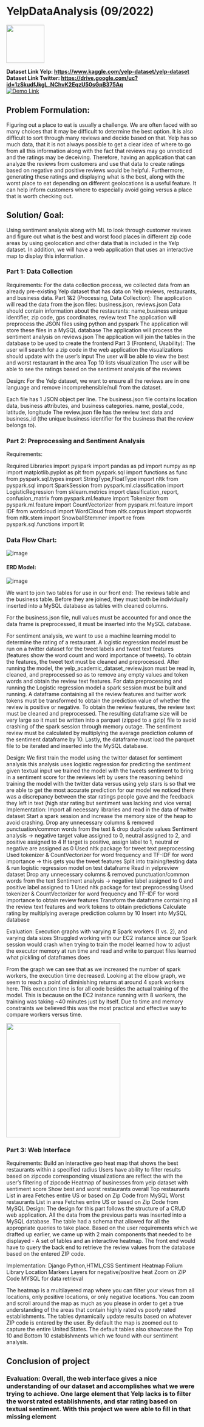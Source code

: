 # YelpDataAnalysis (09/2022)
<img src="https://user-images.githubusercontent.com/59380765/205797142-b168bbdd-693f-4967-886d-3d89008f583a.png" height="100">

**Dataset Link Yelp: https://www.kaggle.com/yelp-dataset/yelp-dataset** \
**Dataset Link Twitter: https://drive.google.com/uc?id=1zSkudfJkgL_NChvK2EqzU50sGpB375Aq** \
[![Demo Link](https://user-images.githubusercontent.com/59380765/205802177-665f2d4f-f4b7-40df-a560-23e1745fe1cf.png)](https://www.youtube.com/watch?v=JlHGKPuRJCA)


## Problem Formulation: 
Figuring out a place to eat is usually a challenge. We are often faced with so many choices that it may be difficult to determine the best option. It is also difficult to sort through many reviews and decide based on that. Yelp has so much data, that it is not always possible to get a clear idea of where to go from all this information along with the fact that reviews may go unnoticed and the ratings may be deceiving. Therefore, having an application that can analyze the reviews from customers and use that data to create ratings based on negative and positive reviews would be helpful. Furthermore, generating these ratings and displaying what is the best, along with the worst place to eat depending on different geolocations is a useful feature. It can help inform customers where to especially avoid going versus a place that is worth checking out. 

## Solution/ Goal: 
Using sentiment analysis along with ML to look through customer reviews and figure out what is the best and worst food places in different zip code areas by using geolocation and other data that is included in the Yelp dataset. In addition, we will have a web application that uses an interactive map to display this information.



### Part 1: Data Collection
Requirements:
For the data collection process, we collected data from an already pre-existing Yelp dataset that has data on Yelp reviews, restaurants, and business data.
Part 1&2 (Processing, Data Collection):
The application will read the data from the json files: business.json, reviews.json
Data should contain information about the restaurants:
name,business unique identifier, zip code, gps coordinates, review text
The application will preprocess the JSON files using python and pyspark
The application will store these files in a MySQL database
The application will process the sentiment analysis on reviews.json
The application will join the tables in the database to be used to create the frontend
Part 3 (Frontend, Usability):
The user will search for a zip code in the web application
the visualizations should update with the user’s input
The user will be able to view the best and worst restaurant in the area
Top 10 lists visualization
The user will be able to see the ratings based on the sentiment analysis of the reviews

Design:
For the Yelp dataset, we want to ensure all the reviews are in one language and remove incomprehensible/null from the dataset.
 
Each file has 1 JSON object per line.
The business.json file contains location data, business attributes, and business categories.
name, postal_code, latitude, longitude
The review.json file has the review text data and business_id (the unique business identifier for the business that the review belongs to).

### Part 2: Preprocessing and Sentiment Analysis 

Requirements: 

Required Libraries
import pyspark
import pandas as pd
import numpy as np
import matplotlib.pyplot as plt
from pyspark.sql import functions as func
from pyspark.sql.types import StringType,FloatType
import nltk
from pyspark.sql import SparkSession
from pyspark.ml.classification import LogisticRegression
from sklearn.metrics import classification_report, confusion_matrix
from pyspark.ml.feature import Tokenizer
from pyspark.ml.feature import CountVectorizer
from pyspark.ml.feature import IDF
from wordcloud import WordCloud
from nltk.corpus import stopwords
from  nltk.stem import SnowballStemmer
import re
from pyspark.sql.functions import lit

### Data Flow Chart:
![image](https://user-images.githubusercontent.com/59380765/205798656-ea64de0c-bfb5-4c29-a562-2d258b20e45a.png)

#### ERD Model: 
![image](https://user-images.githubusercontent.com/59380765/205798974-09300efc-f25c-470e-bf26-6a705a2faa8b.png)


We want to join two tables for use in our front end: The reviews table and the business table.
Before they are joined, they must both be individually inserted into a MySQL database as tables with cleaned columns.

For the business.json file, null values must be accounted for and once the data frame is preprocessed, it must be inserted into the MySQL database.

For sentiment analysis, we want to use a machine learning model to determine the rating of a restaurant. 
A logistic regression model must be run on a twitter dataset for the tweet labels and tweet text features (features show the word count and word importance of tweets). 
To obtain the features, the tweet text must be cleaned and preprocessed. After running the model, the yelp_academic_dataset_review.json must be read in, cleaned, and preprocessed so as to remove any empty values and token words and obtain the review text features. 
For data preprocessing and running the Logistic regression model a spark session must be built and running.
A dataframe containing all the review features and twitter work tokens must be transformed to obtain the prediction value of whether the review is positive or negative.
To obtain the review features, the review text must be cleaned and preprocessed. The resulting dataframe size will be very large so it must be written into a parquet (zipped to a gzip) file to avoid crashing of the spark session through memory outage. The sentiment review must be calculated by multiplying the average prediction column of the sentiment dataframe by 10. Lastly, the dataframe must load the parquet file to be iterated and inserted into the MySQL database.

Design: 
We first train the model using the twitter dataset for sentiment analysis
this analysis uses logistic regression for predicting the sentiment given textual input
we trained the model with the tweets sentiment to bring in a sentiment score for the reviews left by users
the reasoning behind training the model with the twitter data versus using yelp stars is so that we are able to get the most accurate prediction for our model
we noticed there was a discrepancy between the star ratings people gave and the feedback they left in text (high star rating but sentiment was lacking and vice versa)
Implementation:
Import all necessary libraries and read in the data of twitter dataset
Start a spark session and increase the memory size of the heap to avoid crashing.
Drop any unnecessary columns & removed punctuation/common words from the text & drop duplicate values
Sentiment analysis → negative target value assigned to 0, neutral assigned to 2, and positive assigned to 4
If target is positive, assign label to 1, neutral or negative are assigned as 0
Used nltk package for tweet text preprocessing
Used tokenizer & CountVectorizer for word frequency and TF-IDF for word importance → this gets you the tweet features
Split into training/testing data & run logistic regression model on test dataframe
Read in yelpreview dataset
Drop any unnecessary columns & removed punctuation/common words from the text
Sentiment analysis → negative label assigned to 0 and positive label assigned to 1 
Used nltk package for text preprocessing
Used tokenizer & CountVectorizer for word frequency and TF-IDF for word importance to obtain review features
Transform the dataframe containing all the review text features and work tokens to obtain predictions
Calculate rating by multiplying average prediction column by 10
Insert into MySQL database

Evaluation:
Execution graphs with varying # Spark workers (1 vs. 2), and varying data sizes
Struggled working with our EC2 instance since our Spark session would crash when trying to train the model
learned how to adjust the executor memory at run time and read and write to parquet files
learned what pickling of dataframes does

From the graph we can see that as we increased the number of spark workers, the execution time decreased. Looking at the elbow graph, we seem to reach a point of diminishing returns at around 4 spark workers here. This execution time is for all code besides the actual training of the model. This is because on the EC2 instance running with 8 workers, the training was taking ~40 minutes just by itself. Due to time and memory constraints we believed this was the most practical and effective way to compare workers versus time. 

<img src="https://user-images.githubusercontent.com/59380765/205797699-93f126be-20c6-4ffc-982e-8280dea3f020.png" height="300">


### Part 3: Web Interface
Requirements:
 Build an interactive geo heat map that shows the best restaurants within a specified radius 
Users have ability to filter results based on zipcode
corresponding visualizations are reflect the with the user’s filtering of zipcode
Heatmap of businesses from yelp dataset with sentiment score
Show best and worst restaurants overall
Top restaurants List in area
Fetches entire US or based on Zip Code from MySQL
Worst restaurants List in area
Fetches entire US or based on Zip Code from MySQL
Design: 
The design for this part follows the structure of a CRUD web application. All the data from the previous parts was inserted into a MySQL database. The table had a schema that allowed for all the appropriate queries to take place. Based on the user requirements which we drafted up earlier, we came up with 2 main components that needed to be displayed -  A set of tables and an interactive heatmap. The front end would have to query the back end to retrieve the review values from the database based on the entered ZIP code.

Implementation:
Django
Python,HTML,CSS
Sentiment Heatmap
Folium Library 
Location Markers
Layers for negative/positive heat
Zoom on ZIP Code
MYSQL for data retrieval

The heatmap is a multilayered map where you can filter your views from all locations, only positive locations, or only negative locations. You can zoom and scroll around the map as much as you please in order to get a true understanding of the areas that contain highly rated vs poorly rated establishments. The tables dynamically update results based on whatever ZIP code is entered by the user. By default the map is zoomed out to capture the entire United States. The default tables also showcase the Top 10 and Bottom 10 establishments which we found with our sentiment analysis. 




## Conclusion of project
### Evaluation: Overall, the web interface gives a nice understanding of our dataset and accomplishes what we were trying to achieve. One large element that Yelp lacks is to filter the worst rated establishments, and star rating based on textual sentiment. With this project we were able to fill in that missing element	


